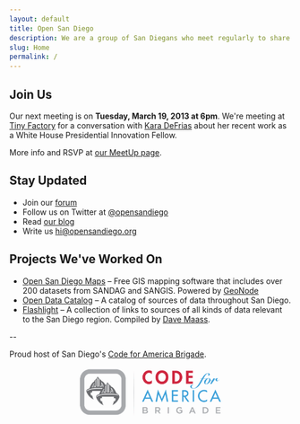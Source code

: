 ```yaml
---
layout: default
title: Open San Diego
description: We are a group of San Diegans who meet regularly to share knowledge and collaborate on projects to make our region a better place to live.
slug: Home
permalink: /
---
```


## Join Us

Our next meeting is on **Tuesday, March 19, 2013 at 6pm**. We're meeting at [Tiny Factory](http://tinyfactory.co/) for a conversation with [Kara DeFrias](https://twitter.com/CaliforniaKara) about her recent work as a White House Presidential Innovation Fellow.

More info and RSVP at [our MeetUp page](http://www.meetup.com/cfabrigade/Open-San-Diego/885922/).

## Stay Updated

* Join our [forum](http://forum.opensandiego.org)
* Follow us on Twitter at [@opensandiego](http://twitter.com/opensandiego)
* Read [our blog](http://blog.opensandiego.org)
* Write us hi@opensandiego.org

## Projects We've Worked On

* [Open San Diego Maps](http://maps.opensandiego.org) – Free GIS mapping software that includes over 200 datasets from SANDAG and SANGIS. Powered by [GeoNode](http://geonode.org)
* [Open Data Catalog](http://catalog.opensandiego.org) – A catalog of sources of data throughout San Diego. 
* [Flashlight](http://flashlight.opensandiego.org) – A collection of links to sources of all kinds of data relevant to the San Diego region. Compiled by [Dave Maass](https://twitter.com/DaveMaass).

--

Proud host of San Diego's [Code for America Brigade](http://brigade.codeforamerica.org).


[![Code for America Brigade Logo](/img/CfA_Brigade_logo.png)](http://brigade.codeforamerica.org)